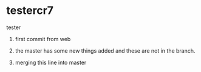 # testercr7
tester

1. first commit from web

2. the master has some new things added and these are not in the branch.

3. merging this line into master

